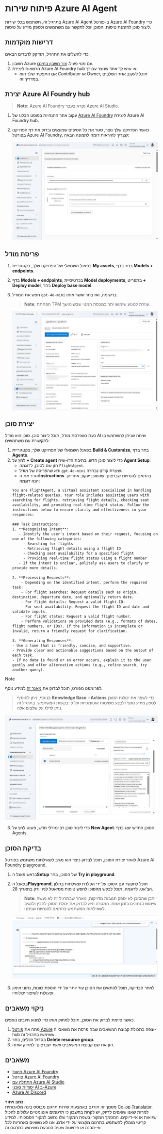 <!--
CO_OP_TRANSLATOR_METADATA:
{
  "original_hash": "7e92870dc0843e13d4dabc620c09d2d9",
  "translation_date": "2025-07-12T08:20:37+00:00",
  "source_file": "02-explore-agentic-frameworks/azure-ai-foundry-agent-creation.md",
  "language_code": "he"
}
-->
# פיתוח שירות Azure AI Agent

בתרגיל זה, תשתמש בכלי שירות Azure AI Agent ב-[פורטל Azure AI Foundry](https://ai.azure.com/?WT.mc_id=academic-105485-koreyst) כדי ליצור סוכן להזמנת טיסות. הסוכן יוכל לתקשר עם משתמשים ולספק מידע על טיסות.

## דרישות מוקדמות

כדי להשלים את התרגיל, תזדקק לדברים הבאים:
1. חשבון Azure עם מנוי פעיל. [צור חשבון בחינם](https://azure.microsoft.com/free/?WT.mc_id=academic-105485-koreyst).
2. הרשאות ליצירת Azure AI Foundry hub או שיש לך אחד שנוצר עבורך.
    - אם התפקיד שלך הוא Contributor או Owner, תוכל לעקוב אחר השלבים במדריך זה.

## יצירת Azure AI Foundry hub

> **Note:** Azure AI Foundry נקרא בעבר Azure AI Studio.

1. עקוב אחר ההנחיות בפוסט הבלוג של [Azure AI Foundry](https://learn.microsoft.com/en-us/azure/ai-studio/?WT.mc_id=academic-105485-koreyst) ליצירת Azure AI Foundry hub.
2. כאשר הפרויקט שלך נוצר, סגור את כל הטיפים שמוצגים ובדוק את דף הפרויקט בפורטל Azure AI Foundry, שצריך להיראות דומה לתמונה הבאה:

    ![Azure AI Foundry Project](../../../translated_images/azure-ai-foundry.88d0c35298348c2fca620668d9b567b50b18dfe94fd2251e0793a28d4d60854e.he.png)

## פריסת מודל

1. בפאנל השמאלי של הפרויקט שלך, בקטגוריית **My assets**, בחר בדף **Models + endpoints**.
2. בדף **Models + endpoints**, בכרטיסיית **Model deployments**, בתפריט **+ Deploy model**, בחר **Deploy base model**.
3. חפש את המודל `gpt-4o-mini` ברשימה, ואז בחר ואשר אותו.

    > **Note**: הפחתת TPM עוזרת למנוע שימוש יתר במכסת המנוי שבשימושך.

    ![Model Deployed](../../../translated_images/model-deployment.3749c53fb81e18fdc2da5beb872441b4a5f86a2d1206c5a9999a4997f78e4b7a.he.png)

## יצירת סוכן

כעת כשפרסת מודל, תוכל ליצור סוכן. סוכן הוא מודל AI שיחה שניתן להשתמש בו לתקשורת עם משתמשים.

1. בפאנל השמאלי של הפרויקט שלך, בקטגוריית **Build & Customize**, בחר בדף **Agents**.
2. לחץ על **+ Create agent** כדי ליצור סוכן חדש. בתיבת הדו-שיח **Agent Setup**:
    - הזן שם לסוכן, לדוגמה `FlightAgent`.
    - ודא שהפריסה של מודל `gpt-4o-mini` שיצרת קודם נבחרה.
    - הגדר את ה**Instructions** בהתאם להנחיות שברצונך שהסוכן יעקוב אחריהן. הנה דוגמה:
    ```
    You are FlightAgent, a virtual assistant specialized in handling flight-related queries. Your role includes assisting users with searching for flights, retrieving flight details, checking seat availability, and providing real-time flight status. Follow the instructions below to ensure clarity and effectiveness in your responses:

    ### Task Instructions:
    1. **Recognizing Intent**:
       - Identify the user's intent based on their request, focusing on one of the following categories:
         - Searching for flights
         - Retrieving flight details using a flight ID
         - Checking seat availability for a specified flight
         - Providing real-time flight status using a flight number
       - If the intent is unclear, politely ask users to clarify or provide more details.
        
    2. **Processing Requests**:
        - Depending on the identified intent, perform the required task:
        - For flight searches: Request details such as origin, destination, departure date, and optionally return date.
        - For flight details: Request a valid flight ID.
        - For seat availability: Request the flight ID and date and validate inputs.
        - For flight status: Request a valid flight number.
        - Perform validations on provided data (e.g., formats of dates, flight numbers, or IDs). If the information is incomplete or invalid, return a friendly request for clarification.

    3. **Generating Responses**:
    - Use a tone that is friendly, concise, and supportive.
    - Provide clear and actionable suggestions based on the output of each task.
    - If no data is found or an error occurs, explain it to the user gently and offer alternative actions (e.g., refine search, try another query).
    
    ```
> [!NOTE]
> לפרומפט מפורט, תוכל לבדוק את [מאגר זה](https://github.com/ShivamGoyal03/RoamMind) למידע נוסף.
    
> בנוסף, ניתן להוסיף **Knowledge Base** ו-**Actions** כדי לשפר את יכולות הסוכן לספק מידע נוסף ולבצע משימות אוטומטיות על פי בקשות המשתמש. בתרגיל זה ניתן לדלג על שלבים אלה.
    
![Agent Setup](../../../translated_images/agent-setup.9bbb8755bf5df672c712a9aaed6482305d32a4986742e6b21faf59485f25c50a.he.png)

3. כדי ליצור סוכן רב-מודלי חדש, פשוט לחץ על **New Agent**. הסוכן החדש יוצג בדף Agents.

## בדיקת הסוכן

לאחר יצירת הסוכן, תוכל לבדוק כיצד הוא מגיב לשאילתות משתמש בפורטל Azure AI Foundry playground.

1. בראש פאנל ה**Setup** של הסוכן, בחר **Try in playground**.
2. בפאנל ה**Playground**, תוכל לתקשר עם הסוכן על ידי הקלדת שאילתות בחלון הצ'אט. לדוגמה, תוכל לבקש מהסוכן לחפש טיסות מסיאטל לניו יורק בתאריך 28.

    > **Note**: ייתכן שהסוכן לא יספק תגובות מדויקות, מאחר שבתרגיל זה לא נעשה שימוש בנתונים בזמן אמת. המטרה היא לבדוק את יכולת הסוכן להבין ולהגיב לשאילתות המשתמש בהתאם להנחיות שניתנו.

    ![Agent Playground](../../../translated_images/agent-playground.dc146586de71501011798b919ae595f4d4facf8c3a5f53e0107e7b80fc2418d1.he.png)

3. לאחר הבדיקה, תוכל להתאים את הסוכן עוד יותר על ידי הוספת כוונות, נתוני אימון ופעולות לשיפור יכולותיו.

## ניקוי משאבים

כאשר סיימת לבדוק את הסוכן, תוכל למחוק אותו כדי למנוע חיובים נוספים.
1. פתח את [פורטל Azure](https://portal.azure.com) וצפה בתכולת קבוצת המשאבים שבה פרסת את משאבי ה-hub ששימשו בתרגיל זה.
2. בסרגל הכלים, בחר **Delete resource group**.
3. הזן את שם קבוצת המשאבים ואשר שברצונך למחוק אותה.

## משאבים

- [תיעוד Azure AI Foundry](https://learn.microsoft.com/en-us/azure/ai-studio/?WT.mc_id=academic-105485-koreyst)
- [פורטל Azure AI Foundry](https://ai.azure.com/?WT.mc_id=academic-105485-koreyst)
- [התחלה עם Azure AI Studio](https://techcommunity.microsoft.com/blog/educatordeveloperblog/getting-started-with-azure-ai-studio/4095602?WT.mc_id=academic-105485-koreyst)
- [יסודות סוכני AI ב-Azure](https://learn.microsoft.com/en-us/training/modules/ai-agent-fundamentals/?WT.mc_id=academic-105485-koreyst)
- [Azure AI Discord](https://aka.ms/AzureAI/Discord)

**כתב ויתור**:  
מסמך זה תורגם באמצעות שירות תרגום מבוסס בינה מלאכותית [Co-op Translator](https://github.com/Azure/co-op-translator). למרות שאנו שואפים לדיוק, יש לקחת בחשבון כי תרגומים אוטומטיים עלולים להכיל שגיאות או אי-דיוקים. המסמך המקורי בשפת המקור שלו נחשב למקור הסמכותי. למידע קריטי מומלץ להשתמש בתרגום מקצועי על ידי אדם. אנו לא נושאים באחריות לכל אי-הבנה או פרשנות שגויה הנובעת משימוש בתרגום זה.